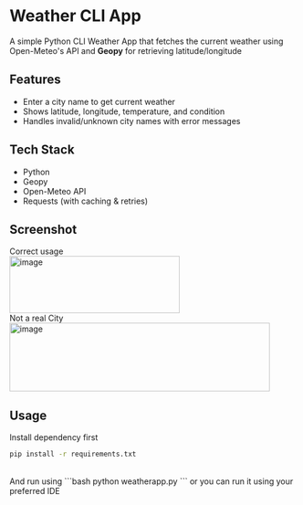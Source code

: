 # Weather CLI App

A simple Python CLI Weather App that fetches the current weather using Open-Meteo's API
and **Geopy** for retrieving latitude/longitude

## Features
- Enter a city name to get current weather
- Shows latitude, longitude, temperature, and condition
- Handles invalid/unknown city names with error messages

## Tech Stack
- Python
- Geopy
- Open-Meteo API
- Requests (with caching & retries)

## Screenshot
Correct usage<br>
<img width="298" height="100" alt="image" src="https://github.com/user-attachments/assets/28d9b3dc-4ef5-43f1-8763-4bc4cef2bc4e" />
<br>
Not a real City<br>
<img width="456" height="120" alt="image" src="https://github.com/user-attachments/assets/b3426cdf-76b6-499c-a444-8c160c165c04" />

## Usage
Install dependency first  
```bash
pip install -r requirements.txt
```
<br>
And run using  
```bash
python weatherapp.py
```
or you can run it using your preferred IDE

